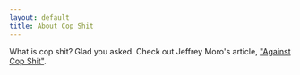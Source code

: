 ```yaml
---
layout: default
title: About Cop Shit
---
```


What is cop shit? Glad you asked. Check out Jeffrey Moro's article, ["Against Cop Shit"](https://jeffreymoro.com/blog/2020-02-13-against-cop-shit/).